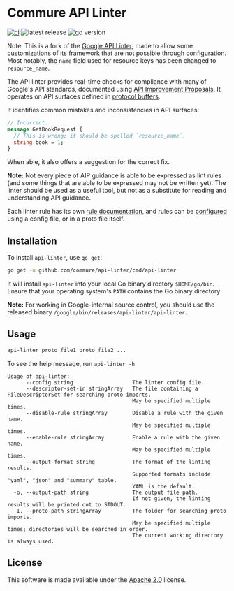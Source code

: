 ---
---

# Commure API Linter

[![ci](https://github.com/commure/api-linter/actions/workflows/ci.yaml/badge.svg)](https://github.com/commure/api-linter/actions/workflows/ci.yaml)
![latest release](https://img.shields.io/github/v/release/commure/api-linter)
![go version](https://img.shields.io/github/go-mod/go-version/commure/api-linter)

Note: This is a fork of the
[Google API Linter](https://github.com/googleapis/api-linter), made to allow
some customizations of its framework that are not possible through
configuration. Most notably, the `name` field used for resource keys has been
changed to `resource_name`.

The API linter provides real-time checks for compliance with many of Google's
API standards, documented using [API Improvement Proposals][]. It operates on
API surfaces defined in [protocol buffers][].

It identifies common mistakes and inconsistencies in API surfaces:

```proto
// Incorrect.
message GetBookRequest {
  // This is wrong; it should be spelled `resource_name`.
  string book = 1;
}
```

When able, it also offers a suggestion for the correct fix.

**Note:** Not every piece of AIP guidance is able to be expressed as lint rules
(and some things that are able to be expressed may not be written yet). The
linter should be used as a useful tool, but not as a substitute for reading and
understanding API guidance.

Each linter rule has its own [rule documentation][], and rules can be
[configured][configuration] using a config file, or in a proto file itself.

## Installation

To install `api-linter`, use `go get`:

```sh
go get -u github.com/commure/api-linter/cmd/api-linter
```

It will install `api-linter` into your local Go binary directory
`$HOME/go/bin`. Ensure that your operating system's `PATH` contains the Go
binary directory.

**Note:** For working in Google-internal source control, you should use the
released binary `/google/bin/releases/api-linter/api-linter`.

## Usage

```sh
api-linter proto_file1 proto_file2 ...
```

To see the help message, run `api-linter -h`

```text
Usage of api-linter:
      --config string                   The linter config file.
      --descriptor-set-in stringArray   The file containing a FileDescriptorSet for searching proto imports.
                                        May be specified multiple times.
      --disable-rule stringArray        Disable a rule with the given name.
                                        May be specified multiple times.
      --enable-rule stringArray         Enable a rule with the given name.
                                        May be specified multiple times.
      --output-format string            The format of the linting results.
                                        Supported formats include "yaml", "json" and "summary" table.
                                        YAML is the default.
  -o, --output-path string              The output file path.
                                        If not given, the linting results will be printed out to STDOUT.
  -I, --proto-path stringArray          The folder for searching proto imports.
                                        May be specified multiple times; directories will be searched in order.
                                        The current working directory is always used.
```

## License

This software is made available under the [Apache 2.0][] license.

[apache 2.0]: https://www.apache.org/licenses/LICENSE-2.0
[api improvement proposals]: https://aip.dev/
[configuration]: ./configuration.md
[protocol buffers]: https://developers.google.com/protocol-buffers
[rule documentation]: ./rules/index.md
